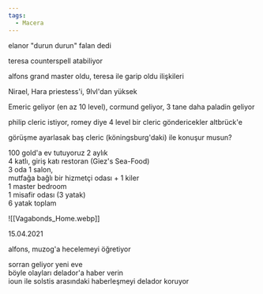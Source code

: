 ```yaml
---  
tags:  
  - Macera  
---  
```

elanor "durun durun" falan dedi  
  
teresa counterspell atabiliyor  
  
alfons grand master oldu, teresa ile garip oldu ilişkileri  
  
  
Nirael, Hara priestess'i, 9lvl'dan yüksek  
  
Emeric geliyor (en az 10 level), cormund geliyor, 3 tane daha paladin geliyor  
  
  
  
philip cleric istiyor, romey diye 4 level bir cleric göndericekler altbrück'e  
  
görüşme ayarlasak baş cleric (köningsburg'daki) ile konuşur musun?  
  
  
100 gold'a ev tutuyoruz 2 aylık  
4 katlı, giriş katı restoran (Giez's Sea-Food)  
3 oda 1 salon,  
mutfağa bağlı bir hizmetçi odası + 1 kiler  
1 master bedroom  
1 misafir odası (3 yatak)  
6 yatak toplam  
  
![[Vagabonds_Home.webp]]  
  
  
15.04.2021  
  
alfons, muzog'a hecelemeyi öğretiyor  
  
sorran geliyor yeni eve  
böyle olayları delador'a haber verin  
ioun ile solstis arasındaki haberleşmeyi delador koruyor  
  
  
  
  
  
  
